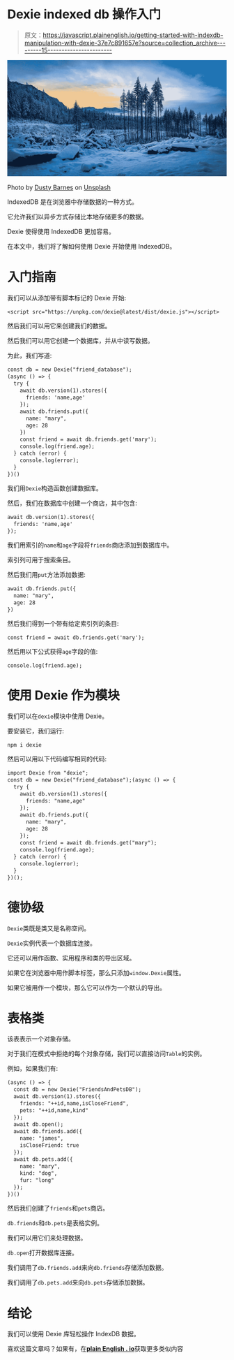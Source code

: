 # Dexie indexed db 操作入门

> 原文：<https://javascript.plainenglish.io/getting-started-with-indexdb-manipulation-with-dexie-37e7c891657e?source=collection_archive---------15----------------------->

![](img/fbfdb0b43efaf1e2a43bfdd376bc251f.png)

Photo by [Dusty Barnes](https://unsplash.com/@dustbarnes?utm_source=medium&utm_medium=referral) on [Unsplash](https://unsplash.com?utm_source=medium&utm_medium=referral)

IndexedDB 是在浏览器中存储数据的一种方式。

它允许我们以异步方式存储比本地存储更多的数据。

Dexie 使得使用 IndexedDB 更加容易。

在本文中，我们将了解如何使用 Dexie 开始使用 IndexedDB。

# 入门指南

我们可以从添加带有脚本标记的 Dexie 开始:

```
<script src="https://unpkg.com/dexie@latest/dist/dexie.js"></script>
```

然后我们可以用它来创建我们的数据。

然后我们可以用它创建一个数据库，并从中读写数据。

为此，我们写道:

```
const db = new Dexie("friend_database");
(async () => {
  try {
    await db.version(1).stores({
      friends: 'name,age'
    });
    await db.friends.put({
      name: "mary",
      age: 28
    })
    const friend = await db.friends.get('mary');
    console.log(friend.age);
  } catch (error) {
    console.log(error);
  }
})()
```

我们用`Dexie`构造函数创建数据库。

然后，我们在数据库中创建一个商店，其中包含:

```
await db.version(1).stores({
  friends: 'name,age'
});
```

我们用索引的`name`和`age`字段将`friends`商店添加到数据库中。

索引列可用于搜索条目。

然后我们用`put`方法添加数据:

```
await db.friends.put({
  name: "mary",
  age: 28
})
```

然后我们得到一个带有给定索引列的条目:

```
const friend = await db.friends.get('mary');
```

然后用以下公式获得`age`字段的值:

```
console.log(friend.age);
```

# 使用 Dexie 作为模块

我们可以在`dexie`模块中使用 Dexie。

要安装它，我们运行:

```
npm i dexie
```

然后可以用以下代码编写相同的代码:

```
import Dexie from "dexie";
const db = new Dexie("friend_database");(async () => {
  try {
    await db.version(1).stores({
      friends: "name,age"
    });
    await db.friends.put({
      name: "mary",
      age: 28
    });
    const friend = await db.friends.get("mary");
    console.log(friend.age);
  } catch (error) {
    console.log(error);
  }
})();
```

# 德协级

`Dexie`类既是类又是名称空间。

`Dexie`实例代表一个数据库连接。

它还可以用作函数、实用程序和类的导出区域。

如果它在浏览器中用作脚本标签，那么只添加`window.Dexie`属性。

如果它被用作一个模块，那么它可以作为一个默认的导出。

# 表格类

该表表示一个对象存储。

对于我们在模式中拒绝的每个对象存储，我们可以直接访问`Table`的实例。

例如，如果我们有:

```
(async () => {
  const db = new Dexie("FriendsAndPetsDB");
  await db.version(1).stores({
    friends: "++id,name,isCloseFriend",
    pets: "++id,name,kind"
  });
  await db.open();
  await db.friends.add({
    name: "james",
    isCloseFriend: true
  });
  await db.pets.add({
    name: "mary",
    kind: "dog",
    fur: "long"
  });
})()
```

然后我们创建了`friends`和`pets`商店。

`db.friends`和`db.pets`是表格实例。

我们可以用它们来处理数据。

`db.open`打开数据库连接。

我们调用了`db.friends.add`来向`db.friends`存储添加数据。

我们调用了`db.pets.add`来向`db.pets`存储添加数据。

# 结论

我们可以使用 Dexie 库轻松操作 IndexDB 数据。

喜欢这篇文章吗？如果有，在[**plain English . io**](https://plainenglish.io)获取更多类似内容